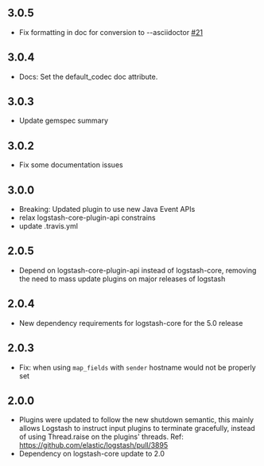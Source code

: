 ## 3.0.5
  - Fix formatting in doc for conversion to --asciidoctor [#21](https://github.com/logstash-plugins/logstash-output-riemann/pull/21)

## 3.0.4
  - Docs: Set the default_codec doc attribute.

## 3.0.3
  - Update gemspec summary

## 3.0.2
  - Fix some documentation issues

## 3.0.0
  - Breaking: Updated plugin to use new Java Event APIs
  - relax logstash-core-plugin-api constrains
  - update .travis.yml

## 2.0.5
  - Depend on logstash-core-plugin-api instead of logstash-core, removing the need to mass update plugins on major releases of logstash

## 2.0.4
  - New dependency requirements for logstash-core for the 5.0 release

## 2.0.3
 - Fix: when using `map_fields` with `sender` hostname would not be properly set

## 2.0.0
 - Plugins were updated to follow the new shutdown semantic, this mainly allows Logstash to instruct input plugins to terminate gracefully, 
   instead of using Thread.raise on the plugins' threads. Ref: https://github.com/elastic/logstash/pull/3895
 - Dependency on logstash-core update to 2.0
